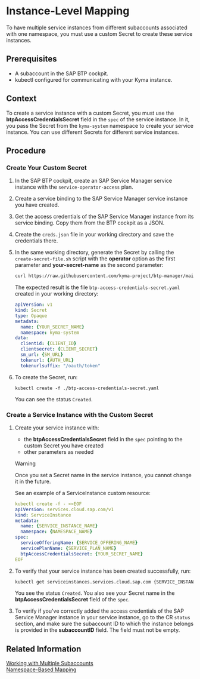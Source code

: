 # Instance-Level Mapping
<!--Instance-Level Association???--->
To have multiple service instances from different subaccounts associated with one namespace, you must use a custom Secret to create these service instances.

## Prerequisites

* A subaccount in the SAP BTP cockpit.
* kubectl configured for communicating with your Kyma instance.

## Context

To create a service instance with a custom Secret, you must use the **btpAccessCredentialsSecret** field in the `spec` of the service instance. In it, you pass the Secret from the `kyma-system` namespace to create your service instance. You can use different Secrets for different service instances.

## Procedure

### Create Your Custom Secret

1. In the SAP BTP cockpit, create an SAP Service Manager service instance with the `service-operator-access` plan.
2. Create a service binding to the SAP Service Manager service instance you have created.
3. Get the access credentials of the SAP Service Manager instance from its service binding. Copy them from the BTP cockpit as a JSON.
4. Create the `creds.json` file in your working directory and save the credentials there.
5. In the same working directory, generate the Secret by calling the `create-secret-file.sh` script with the **operator** option as the first parameter and **your-secret-name**  as the second parameter:

    ```sh
    curl https://raw.githubusercontent.com/kyma-project/btp-manager/main/hack/create-secret-file.sh | bash -s operator {YOUR_SECRET_NAME}
    ```

    The expected result is the file `btp-access-credentials-secret.yaml` created in your working directory:

    ```yaml
    apiVersion: v1
    kind: Secret
    type: Opaque
    metadata:
      name: {YOUR_SECRET_NAME}
      namespace: kyma-system
    data:
      clientid: {CLIENT_ID}
      clientsecret: {CLIENT_SECRET}
      sm_url: {SM_URL}
      tokenurl: {AUTH_URL}
      tokenurlsuffix: "/oauth/token"
    ```

6. To create the Secret, run:

    ```
    kubectl create -f ./btp-access-credentials-secret.yaml
    ```

   You can see the status `Created`.

### Create a Service Instance with the Custom Secret

1. Create your service instance with:
   * the **btpAccessCredentialsSecret** field in the `spec` pointing to the custom Secret you have created
   * other parameters as needed<br>
    
    > [!WARNING] 
    > Once you set a Secret name in the service instance, you cannot change it in the future.

    See an example of a ServiceInstance custom resource:

    ```yaml
    kubectl create -f - <<EOF
    apiVersion: services.cloud.sap.com/v1
    kind: ServiceInstance
    metadata:
      name: {SERVICE_INSTANCE_NAME}
      namespace: {NAMESPACE_NAME}
    spec:
      serviceOfferingName: {SERVICE_OFFERING_NAME}
      servicePlanName: {SERVICE_PLAN_NAME}
      btpAccessCredentialsSecret: {YOUR_SECRET_NAME}
    EOF
    ```

2. To verify that your service instance has been created successfully, run:

    ```bash
    kubectl get serviceinstances.services.cloud.sap.com {SERVICE_INSTANCE_NAME} -o yaml
    ```

    You see the status `Created`.
    You also see your Secret name in the **btpAccessCredentialsSecret** field of the `spec`.

3.  To verify if you've correctly added the access credentials of the SAP Service Manager instance in your service instance, go to the CR `status` section, and make sure the subaccount ID to which the instance belongs is provided in the **subaccountID** field. The field must not be empty.

## Related Information

[Working with Multiple Subaccounts](03-20-multitenancy.md)<br>
[Namespace-Based Mapping](03-22-namespace-based-mapping.md)
